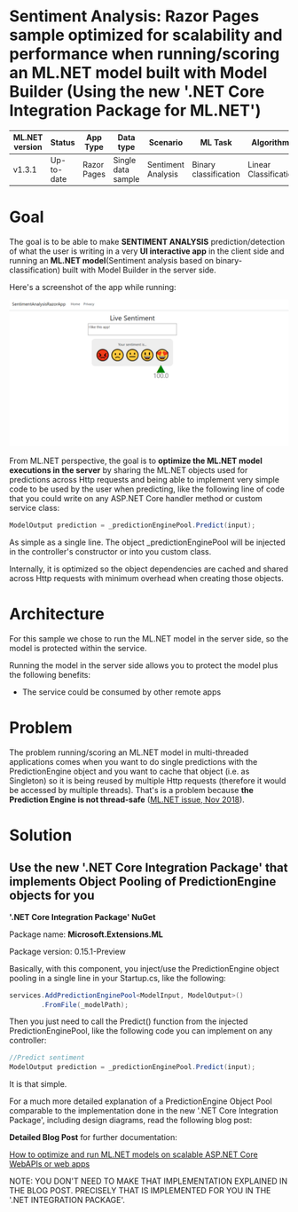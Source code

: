 

# Sentiment Analysis: Razor Pages sample optimized for scalability and performance when running/scoring an ML.NET model built with Model Builder (Using the new '.NET Core Integration Package for ML.NET')


| ML.NET version | Status                        | App Type    | Data type | Scenario            | ML Task                   | Algorithms                  |
|----------------|-------------------------------|-------------|-----------|---------------------|---------------------------|-----------------------------|
| v1.3.1           | Up-to-date | Razor Pages | Single data sample | Sentiment Analysis | Binary classification | Linear Classification |

# Goal

The goal is to be able to make **SENTIMENT ANALYSIS** prediction/detection of what the user is writing in a very **UI interactive app** in the client side and running an **ML.NET model**(Sentiment analysis based on binary-classification) built with Model Builder in the server side.

Here's a screenshot of the app while running:

![Blazor App running](./Images/web-app.png)

From ML.NET perspective, the goal is to **optimize the ML.NET model executions in the server** by sharing the ML.NET objects used for predictions across Http requests and being able to implement very simple code to be used by the user when predicting, like the following line of code that you could write on any ASP.NET Core handler method or custom service class:

```csharp
ModelOutput prediction = _predictionEnginePool.Predict(input);
```

As simple as a single line. The object _predictionEnginePool will be injected in the controller's constructor or into you custom class. 

Internally, it is optimized so the object dependencies are cached and shared across Http requests with minimum overhead when creating those objects.

# Architecture

For this sample we chose to run the ML.NET model in the server side, so the model is protected within the service. 

Running the model in the server side allows you to protect the model plus the following benefits:

- The service could be consumed by other remote apps

# Problem

The problem running/scoring an ML.NET model in multi-threaded applications comes when you want to do single predictions with the PredictionEngine object and you want to cache that object (i.e. as Singleton) so it is being reused by multiple Http requests (therefore it would be accessed by multiple threads). That's is a problem because **the Prediction Engine is not thread-safe** ([ML.NET issue, Nov 2018](https://github.com/dotnet/machinelearning/issues/1718)).

# Solution

## Use the new '.NET Core Integration Package' that implements Object Pooling of PredictionEngine objects for you 

**'.NET Core Integration Package' NuGet**

Package name: **Microsoft.Extensions.ML**

Package version: 0.15.1-Preview 

Basically, with this component, you inject/use the PredictionEngine object pooling in a single line in your Startup.cs, like the following:

```csharp
services.AddPredictionEnginePool<ModelInput, ModelOutput>()
        .FromFile(_modelPath);
```

Then you just need to call the Predict() function from the injected PredictionEnginePool, like the following code you can implement on any controller:

```csharp
//Predict sentiment
ModelOutput prediction = _predictionEnginePool.Predict(input);
```

It is that simple.

For a much more detailed explanation of a PredictionEngine Object Pool comparable to the implementation done in the new '.NET Core Integration Package', including design diagrams, read the following blog post:

**Detailed Blog Post** for further documentation:

[How to optimize and run ML.NET models on scalable ASP.NET Core WebAPIs or web apps](https://devblogs.microsoft.com/cesardelatorre/how-to-optimize-and-run-ml-net-models-on-scalable-asp-net-core-webapis-or-web-apps/)

NOTE: YOU DON'T NEED TO MAKE THAT IMPLEMENTATION EXPLAINED IN THE BLOG POST.
PRECISELY THAT IS IMPLEMENTED FOR YOU IN THE '.NET INTEGRATION PACKAGE'.